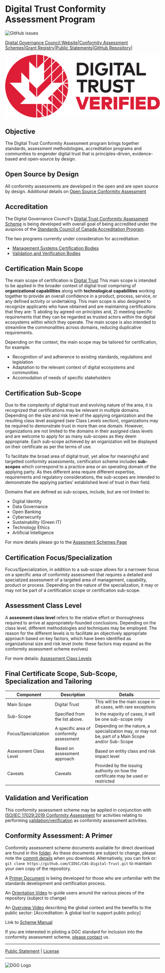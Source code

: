 # Digital Trust Conformity Assessment Program

![GitHub issues](https://img.shields.io/github/issues/dgc-cgn/CAS-Digital-Trust)

[Digital Governance Council Website](https://dgc-cgn.org)|[Conformity Assessment Schemes](./scheme/profiles/profiles-overview.md)|[Grant Registry](./registry/registry.md)|[Public Statements](./public-information/README.md)|[GitHub Repository](https://github.com/dgc-cgn/CAS-Digital-Trust)|

![DGG Digital Trust Verified](./assets/dtv-logos/DTV_EN_Pos.png)

## Objective

The Digital Trust Conformity Assessment program brings together standards, assessment methodologies, accreditation programs and communities to engender digital trust that is principles-driven, evidence-based and open-source by design.

## Open Source by Design

All conformity assessments are developed in the open and are open source by design. Additional details on [Open Source Conformity Assessment](./scheme/open-source-conformity-assessment.md)

## Accreditation

The Digital Governance Council's [Digital Trust Conformity Assessment Scheme](./scheme/profiles/digital-trust-main-scope.md) is being developed with overall goal of being accredited under the auspices of the [Standards Council of Canada Accreditation Program](https://www.scc.ca/en/accreditation/get-accredited).

The two programs currently under consideration for accreditation:

* [Management Systems Certification Bodies](https://www.scc.ca/en/accreditation/programs/management-systems)
* [Validation and Verification Bodies](https://www.scc.ca/en/accreditation/programs/greenhouse-gas)

## Certification Main Scope

The main scope of certification is [Digital Trust](./scheme/profiles/digital-trust-main-scope.md) This main scope is intended to be applied in the broader context of digital trust comprising of **organizational capabilities** along with **technological capabilities** working together to provide an overall confidence in a product, process, service, or any defined activity or undertaking. This main scope is also designed to recognize applicants who have obtained and are maintaining certifications that they are: 1) abiding by agreed-on principles and, 2) meeting specific requirements that they can be regarded as trusted actors within the digital ecosystems within which they operate. The main scope is also intended to streamline the commonalities across domains, reducing duplicative requirements.

Depending on the context, the main scope may be tailored for certification, for example:

* Recoginition of and adherence to existing standards, regulations and legislation
* Adaptation to the relevant context of digital ecosystems and communities
* Accomodation of needs of specific stakeholders

## Certification Sub-Scope

Due to the complexity of digital trust and evolving nature of the area, it is recognized that certifications may be relevant in multiple domains. Depending on the size and risk level of the applying organization and the resulting class level assigned (see Class Levels section), organizations may be required to demonstrate trust in more than one domain. However, organizations are not limited to the domains in their assigned class levels and are welcome to apply for as many sub-scopes as they deem appropriate. Each sub-scope achieved by an organization will be displayed on their certificate as per the terms of use.

To facilitate the broad area of digital trust, yet allow for meaningful and targetted conformity assessments, certification scheme includes **sub-scopes** which correspond to a practice area or an operating domain of the applying party. As thes different area require different expertise, requirements and regulatory considerations, the sub-scopes are intended to demonstrate the applying parties’ established level of trust in their field.

Domains that are defined as sub-scopes, include, but are not limited to:

* Digital Identity  
* Data Governance
* Open Banking
* Cybersecurity
* Sustainability (Green IT)
* Technology Ethics
* Artificial Intelligence

For more details please go to the [Assesment Schemes Page](./scheme/profiles/profiles-overview.md)

## Certification Focus/Specialization

Focus/Specialization, in addition to a sub-scope allows for a narrower focus on a specific area of conformity assessment that requires a detailed and specialized assessment of a targeted area of management, capability, product or process. Depending on the nature of the specialization, it may or may not be part of a certification scope or certification sub-scope.

## Assessment Class Level

A **assesment class level** refers to the relative effort or thoroughness required to arrive at appropriately-founded conclusions. Depending on the class level, different methodologies and techniques may be employed. The reason for the different levels is to facilitate an objectively appropriate approach based on key factors, which have been identified as organizational size and risk level (note: these factors may expand as the conformity assessment scheme evolves)

For more details: [Assessment Class Levels](./scheme/profiles/assessment-class-level.md)

## Final Certificate Scope, Sub-Scope, Specialization and Tailoring

|Component|Description|Details|
|---|---|---|
|Main Scope|Digital Trust|This will be the main scope in all cases, with rare exceptions|
|Sub-Scope|Specified from the list above. |In the majority of cases, it will be one sub-scope only|
|Focus/Specialization|A specific area of conformity assessment|Depending on the nature, a specialization may, or may not be, part of a Main Scope and/or Sub-Scope|
|Assessment Class Level|Based on assessment approach|Based on entity class and risk impact level|
|Caveats|Caveats|Provided by the issuing authority on how the certificate may be used or restricted|

## Validation and Verification

This conformity assessment scheme may be applied in conjunction with [ISO/IEC 17029:2019 Conformity Assessment](https://www.iso.org/standard/29352.html) for activities relating to performing [validation/verification](./scheme/validation-verification.md) as conformity assessment activities.

## Conformity Assessment: A Primer

Conformity assessment scheme documents available for direct download are found in this [folder](scheme). As these documents are subject to change, please note the [commit details](https://github.com/CIOSC/CAS-TDI-Public/commits/main) when you download. Alternatively, you can fork or: `git clone https://github.com/CIOSC/CAS-Digital-Trust.git` to maintain your own copy of the repository.

A [Primer Document](./PRIMER.md) is being developed for those who are unfamiliar with the standards development and certification process.

An [Orientation Video](https://youtu.be/3aQmmFXJfW0) to guide users around the various pieces of the repository (subject to change)

An [Overview Video](https://youtu.be/4bbuKr3lweQ) describing the global context and the benefits to the public sector: [Accreditation: A global tool to support public policy]

Link to [Scheme Manual](./scheme/scheme-manual.md)

If you are interested in piloting a DGC standard for inclusion into the conformity assessment scheme, [please contact](https://ciostrategycouncil.com/contact/) us.  

***
[Public Statement](./public-information/README.md) | [License](./LICENSE.md)
***

![DGG Logo](./assets/dgc-logos/DGC_LOGOS_DGC_LOGO_2C.png)
